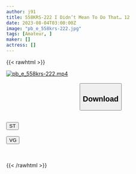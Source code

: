 ```yaml
---
author: j91
title: 558KRS-222 I Didn’t Mean To Do That… 12
date: 2023-08-04T03:00:00Z
image: "pb_e_558krs-222.jpg"
tags: [Amateur, ]
maker: []
actress: []
---
```



{{< rawhtml >}}

<div class="video" data-videoid="k96emWxMQDiOJPe">
    <a href="javascript:;">
        <img src="https://my.j91.asia/posts/pb_e_558krs-222/pb_e_558krs-222.jpg" width="WIDTH" height="HEIGHT" alt="pb_e_558krs-222.mp4" loading="lazy">
    </a>
</div>

<script type="text/javascript" src="https://j91.asia/asset/on-demand-st.js"></script>

<br>
  <link rel="stylesheet" href="https://j91.asia/asset/bs5.css">
  
  <center>
  <button class="btn btn-primary" type="button" data-bs-toggle="collapse" data-bs-target=".multi-collapse" aria-expanded="false" aria-controls="multiCollapseExample1 multiCollapseExample2"><h2>Download</h2></button></center>
</p>
<div class="row">
  <div class="col">
    <div class="collapse multi-collapse" id="multiCollapseExample1">
      <div class="card card-body">
	      	      <br>
<div class="buttons">  
<a href="https://streamtape.to/v/k96emWxMQDiOJPe"><button class="btn-hover color-3"><i class="fa fa-download"></i> ST</button></a></div>
    </div>
  </div>
</div>
  <div class="col">
    <div class="collapse multi-collapse" id="multiCollapseExample2">
      <div class="card card-body">
	      <br>
<div class="buttons">
    <a href="https://vgembed.com/v/pVa4E8LkmaEkzMZ"><button class="btn-hover color-9"><i class="fa fa-download"></i> VG</button></a></div>
<br><br>
      </div>
    </div>
  </div>
</div>

{{< /rawhtml >}}
